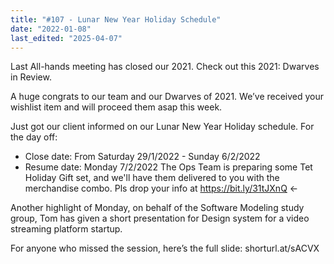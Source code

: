 ```yaml
---
title: "#107 - Lunar New Year Holiday Schedule"
date: "2022-01-08"
last_edited: "2025-04-07"
---
```

Last All-hands meeting has closed our 2021. Check out this 2021: Dwarves in Review.

A huge congrats to our team and our Dwarves of 2021. We’ve received your wishlist item and will proceed them asap this week.

Just got our client informed on our Lunar New Year Holiday schedule. For the day off:

- Close date: From Saturday 29/1/2022 - Sunday 6/2/2022
- Resume date: Monday 7/2/2022
The Ops Team is preparing some Tet Holiday Gift set, and we'll have them delivered to you with the merchandise combo. Pls drop your info at <https://bit.ly/31tJXnQ> ←

Another highlight of Monday, on behalf of the Software Modeling study group, Tom has given a short presentation for Design system for a video streaming platform startup.

For anyone who missed the session, here’s the full slide: shorturl.at/sACVX
